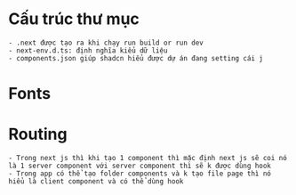 # Cấu trúc thư mục 
    - .next được tạo ra khi chạy run build or run dev
    - next-env.d.ts: định nghĩa kiểu dữ liệu
    - components.json giúp shadcn hiểu được dự án đang setting cái j

# Fonts
# Routing
    - Trong next js thì khi tạo 1 component thì mặc định next js sẽ coi nó là 1 server component với server component thì sẽ k được dùng hook
    - Trong app có thể tạo folder components và k tạo file page thì nó hiểu là client component và có thể dùng hook